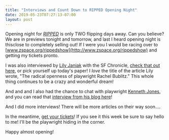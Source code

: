 ```yaml
---
title: "Interviews and Count Down to RIPPED Opening Night"
date: 2019-05-23T07:27:13-07:00
layout: post
---
```


Opening night for [*RIPPED*](https://newplayexchange.org/plays/70552/ripped) is only TWO flipping days away. Can you believe? We are in previews tonight and tomorrow, and last I heard opening night is thisclose to completely selling out! If I were you I would be racing over to [www.zspace.org/rippedshow](http://www.zspace.org/rippedshow) and getting my tickets pronto.

I was also interviewed by [Lily Janiak](https://twitter.com/LilyJaniak) with the SF Chronicle, [check that out here](https://datebook.sfchronicle.com/theater/the-radical-openness-of-playwright-rachel-bublitz), or pick yourself up today's paper! I *love* the title of the article Lily wrote, "The radical openness of playwright Rachel Bublitz." This whole thing continues to be a crazy and wonderful dream!

And and and I also had the chance to chat with playwright [Kenneth Jones](https://www.bykennethjones.com/), and you can read that [interview from his blog here](https://www.bykennethjones.com/in-her-new-play-ripped-rachel-bublitz-explores-the-murky-reality-of-a-campus-rape/)!

And I did more interviews! There will be more articles on their way soon....

In the meantime, [get your tickets](http://www.zspace.org/rippedshow)! If you see it this week be sure to say hello to me! I'll be the playwright hiding in the corner.

Happy almost opening!
